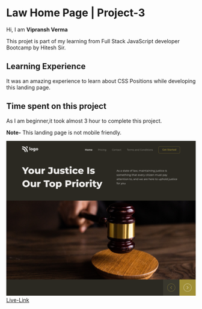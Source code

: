 # Law Home Page | Project-3
Hi, I am **Vipransh Verma**

This projet is part of my learning from Full Stack JavaScript developer Bootcamp by Hitesh Sir.

## Learning Experience
It was an amazing experience to learn about  CSS Positions while developing this landing page.

## Time spent on this project
As I am beginner,it took almost 3 hour to complete  this project.

**Note-**  This landing page is not mobile friendly.

![image](assets/Law%20Home%20Page.png)
[Live-Link]()

